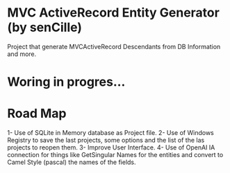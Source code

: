# MVC ActiveRecord Entity Generator (by senCille)
Project that generate MVCActiveRecord Descendants from DB Information and more.

# Woring in progres... 

# Road Map

  1- Use of SQLite in Memory database as Project file.
  2- Use of Windows Registry to save the last projects, some options and 
     the list of the las projects to reopen them.
  3- Improve User Interface. 
  4- Use of OpenAI IA connection for things like GetSingular Names for
     the entities and convert to Camel Style (pascal) the names of the fields.
